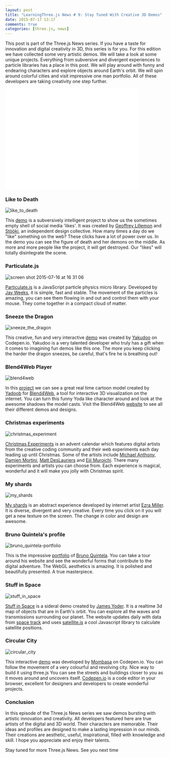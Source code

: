 ```yaml
---
layout: post
title: "LearningThree.js News # 9: Stay Tuned With Creative 3D Demos"
date: 2015-07-17 13:17
comments: true
categories: [three.js, news]
---
```


This post is part of the Three.js News series. If you have a taste for innovation and digital creativity in 3D, this series is for you. For this edition we have collected some very artistic demos. We will take a look at some unique projects. Everything from subversive and divergent experiences to particle libraries has a place in this post. We will play around with funny and endearing characters and explore objects around Earth's orbit. We will spin around colorful cities and visit impressive one man portfolio. All of these developers are taking creativity one step further. 

<iframe width="420" height="315" src="//www.youtube.com/embed/1Z-EEEggGFM" frameborder="0" allowfullscreen></iframe>

<!-- more -->

### Like to Death 
![like_to_death](/data/2015-07-17-learningthree-dot-js-news-number-9-stay-tuned-with-creative-3d-demos/screenshots/like_to_death.jpg)

This [demo](http://www.liketodeath.com/) is a subversively intelligent project to show us the sometimes empty shell of social media 'likes'. It was created by [Geoffrey Lillemon](http://www.geoffreylillemon.com/website/) and [Stööki](http://www.stooki.co.uk/), an independent design collective. How many times a day do we "like" something on the web? These clicks have a lot of power over us. In the demo you can see the figure of death and her demons on the middle. As more and more people like the project, it will get destroyed. Our "likes" will totally disintegrate the scene. 

### Particulate.js 
![screen shot 2015-07-16 at 16 31 06](/data/2015-07-17-learningthree-dot-js-news-number-9-stay-tuned-with-creative-3d-demos/screenshots/particulatejs.jpg)

[Particulate.js](http://particulatejs.org/) is a JavaScript particle physics micro library. Developed by [Jay Weeks](https://twitter.com/jpweeks/), it is simple, fast and stable. The movement of the particles is amazing, you can see them flowing in and out and control them with your mouse. They come together in a compact cloud of matter. 

### Sneeze the Dragon
![sneeze_the_dragon](/data/2015-07-17-learningthree-dot-js-news-number-9-stay-tuned-with-creative-3d-demos/screenshots/sneeze_the_dragon.jpg)

This creative, fun and very interactive [demo](http://codepen.io/Yakudoo/pen/yNjRRL) was created by [Yakudoo](https://twitter.com/yakudoo) on Codepen.io. Yakudoo is a very talented developer who truly has a gift when it comes to imagining fun demos like this one. The more you keep clicking the harder the dragon sneezes, be careful, that's fire he is breathing out! 

### Blend4Web Player 
![blend4web](/data/2015-07-17-learningthree-dot-js-news-number-9-stay-tuned-with-creative-3d-demos/screenshots/blend4web.jpg)

In this [project](https://72b997d8354420ca04edc7734b26b346e696c605.googledrive.com/host/0B7Ss2VkVPiUHOE9SMjdlaHFQSmM) we can see a great real time cartoon model created by [Yadoob](https://twitter.com/_Yadoob) for [Blend4Web](https://twitter.com/blend4web),  a tool for interactive 3D visualization on the internet. You can turn this funny Yoda like character around and look at the awesome shadows the model casts. Visit the Blend4Web [website](https://www.blend4web.com/en/) to see all their different demos and designs. 

### Christmas experiments 
![christmas_experiment](/data/2015-07-17-learningthree-dot-js-news-number-9-stay-tuned-with-creative-3d-demos/screenshots/christmas_experiment.jpg)

[Christmas Experiments](http://christmasexperiments.com/experiments/7) is an advent calendar which features digital artists from the creative coding community and their web experiments each day leading up until Christmas. Some of the artists include [Michael Anthony](https://twitter.com/michaeltheory), [Damien Mortini](https://twitter.com/dmmn_), [Matt DesLauriers](https://twitter.com/mattdesl) and [Eiji Muroichi](https://twitter.com/muroicci). There many experiments and artists you can choose from. Each experience is magical, wonderful and it will make you jolly with Christmas spirit. 

### My shards
![my_shards](/data/2015-07-17-learningthree-dot-js-news-number-9-stay-tuned-with-creative-3d-demos/screenshots/my_shards.jpg)

[My shards](http://myshards.com/?utm_content=buffer42e96&utm_medium=social&utm_source=twitter.com&utm_campaign=buffer) is an abstract experience developed by internet artist [Ezra Miller](http://ezramiller.biz/). It is diverse, divergent and very creative. Every time you click on it you will get a new texture on the screen. The change in color and design are awesome.

### Bruno Quintela's profile 
![bruno_quintela-portfolio](/data/2015-07-17-learningthree-dot-js-news-number-9-stay-tuned-with-creative-3d-demos/screenshots/bruno_quintela_portfolio.jpg)

This is the impressive [portfolio](http://brunoquintela.com/) of [Bruno Quintela](https://twitter.com/bruno_quintela). You can take a tour around his website and see the wonderful forms that contribute to the digital adventure. The WebGL aesthetics is amazing. It is polished and beautifully presented. A true masterpiece. 

### Stuff in Space 
![stuff_in_space](/data/2015-07-17-learningthree-dot-js-news-number-9-stay-tuned-with-creative-3d-demos/screenshots/stuff_in_space.jpg)

[Stuff in Space](http://stuffin.space/) is a sideral demo created by [James Yoder](https://github.com/jeyoder). It is a realtime 3d map of objects that are in Earth's orbit. You can explore  all the waves and transmissions surrounding our planet. The website updates daily with data from [space track](https://www.space-track.org/auth/login) and uses [satellite.js](https://github.com/shashwatak/satellite-js) a cool Javascript library to calculate satellite positions. 

### Circular City 
![circular_city](/data/2015-07-17-learningthree-dot-js-news-number-9-stay-tuned-with-creative-3d-demos/screenshots/circular_city.jpg)

This interactive [demo](http://codepen.io/Mombasa/pen/NqMMLX/) was developed by [Mombasa](http://codepen.io/Mombasa/) on Codepen.io. You can follow the movement of  a very colourful and revolving city. Nice way to build it using three.js You can see the streets and buildings closer to you as it moves around and uncovers itself. [Codepen.io](http://codepen.io/) is a code editor in your browser, excellent for designers and developers to create wonderful projects. 

### Conclusion 
In this episode of the Three.js News series we saw demos bursting with artistic innovation and creativity. All developers featured here are true artists of the digital and 3D world. Their characters are memorable. Their ideas and profiles are designed to make a lasting impression in our minds. Their creations are aesthetic, useful, inspirational, filled with knowledge and skill. I hope you appreciate and enjoy their talents. 

Stay tuned for more Three.js News. See you next time
